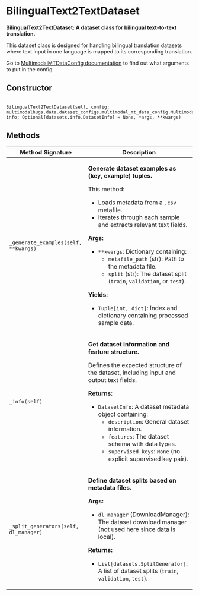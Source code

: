 # BilingualText2TextDataset

<p>

**BilingualText2TextDataset: A dataset class for bilingual text-to-text translation.**

This dataset class is designed for handling bilingual translation datasets 
where text input in one language is mapped to its corresponding translation.

Go to [MultimodalMTDataConfig documentation](multimodalhugs/docs/data/dataconfigs/MultimodalMTDataConfig.md) to find out what arguments to put in the config.</p>

<h2>Constructor</h2>
<pre><code>
BilingualText2TextDataset(self, config: multimodalhugs.data.dataset_configs.multimodal_mt_data_config.MultimodalMTDataConfig, info: Optional[datasets.info.DatasetInfo] = None, *args, **kwargs)
</code></pre>

<h2>Methods</h2>
<table>
  <thead>
    <tr>
      <th>Method Signature</th>
      <th>Description</th>
    </tr>
  </thead>
  <tbody>
    <tr>
      <td><code>_generate_examples(self, **kwargs)</code></td>
      <td><p>

**Generate dataset examples as (key, example) tuples.**

This method:
- Loads metadata from a `.csv` metafile.
- Iterates through each sample and extracts relevant text fields.

**Args:**
- `**kwargs`: Dictionary containing:
    - `metafile_path` (str): Path to the metadata file.
    - `split` (str): The dataset split (`train`, `validation`, or `test`).

**Yields:**
- `Tuple[int, dict]`: Index and dictionary containing processed sample data.</p></td>
    </tr>
    <tr>
      <td><code>_info(self)</code></td>
      <td><p>

**Get dataset information and feature structure.**

Defines the expected structure of the dataset, including input and output text fields.

**Returns:**
- `DatasetInfo`: A dataset metadata object containing:
    - `description`: General dataset information.
    - `features`: The dataset schema with data types.
    - `supervised_keys`: `None` (no explicit supervised key pair).</p></td>
    </tr>
    <tr>
      <td><code>_split_generators(self, dl_manager)</code></td>
      <td><p>

**Define dataset splits based on metadata files.**

**Args:**
- `dl_manager` (DownloadManager): The dataset download manager (not used here since data is local).

**Returns:**
- `List[datasets.SplitGenerator]`: A list of dataset splits (`train`, `validation`, `test`).</p></td>
    </tr>
  </tbody>
</table>